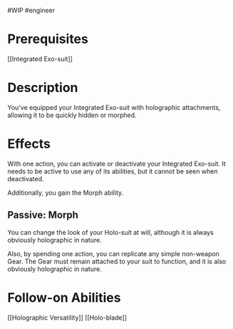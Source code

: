 #WIP #engineer 

# Prerequisites

[[Integrated Exo-suit]]

# Description

You've equipped your Integrated Exo-suit with holographic attachments, allowing it to be quickly hidden or morphed.

# Effects

With one action, you can activate or deactivate your Integrated Exo-suit. It needs to be active to use any of its abilities, but it cannot be seen when deactivated.

Additionally, you gain the Morph ability.

## Passive: Morph

You can change the look of your Holo-suit at will, although it is always obviously holographic in nature.

Also, by spending one action, you can replicate any simple non-weapon Gear. The Gear must remain attached to your suit to function, and it is also obviously holographic in nature.

# Follow-on Abilities

[[Holographic Versatility]]
[[Holo-blade]]